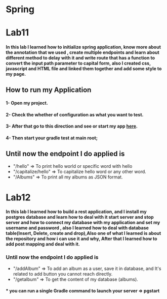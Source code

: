 # Spring

# Lab11
#### In this lab I learned how to initialize spring application, know more about the annotation that we used , create multiple endpoints and learn about different method to delay with it and write route that has a function to convert the input path parameter to capital form, also I created css, javascript and HTML file and linked them together and add some style to my page.

## How to run my Application
#### 1- Open my project.
#### 2- Check the whether of configuration as what you want to test.
#### 3- After that go to this direction and see or start my app [here](src/main/java/com/spring/songr).
#### 4- Then start your gradle test at main root;
## Until now the endpoint I do applied is
- "/hello" => To print hello world or specific word with hello
- "/capitalize/hello" => To capitalize hello word or any other word.
- "/Albums" => To print all my albums as JSON format.

# Lab12

#### In this lab I learned how to build a rest application, and I install my postgres database and learn how to deal with it start server and stop server and how to connect my database with my application and set my username and password , also I learned how to deal with database table(Insert, Delete, create and drop),Also one of what I learned is about the repository and how i can use it and why, After that I learned how to add post mapping and deal with it.

### Until now the endpoint I do applied is
- "/addAlbum" => To add an album as a user, save it in database, and It's related to add button you cannot reach directly.
- "/getalbum" => To get the content of my database (albums).
#### * you can run a single Gradle command to launch your server => pgstart